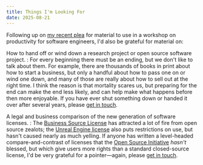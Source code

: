 ```yaml
---
title: Things I'm Looking For
date: 2025-08-21
---
```


Following up on [my recent plea](@root/2025/08/15/productivity-workshop-ideas/)
for material to use in a workshop on productivity for software engineers,
I'd also be grateful for material on:

How to hand off or wind down a research project or open source software project.
:   For every beginning there must be an ending, but we don't like to talk about them.
    For example, there are thousands of books in print about how to start a business,
    but only a handful about how to pass one on or wind one down,
    and many of those are really about how to sell out at the right time.
    I think the reason is that mortality scares us,
    but preparing for the end can make the end less likely,
    and can help make what happens before then more enjoyable.
    If you have ever shut something down or handed it over after several years,
    please [get in touch](mailto:gvwilson@third-bit.com).

A legal and business comparison of the new generation of software licenses.
:   The [Business Source License](https://en.wikipedia.org/wiki/Business_Source_License)
    has attracted a lot of fire from open source zealots;
    the [Unreal Engine license](https://www.unrealengine.com/en-US/license)
    also puts restrictions on use,
    but hasn't caused nearly as much yelling.
    If anyone has written a level-headed compare-and-contrast of licenses
    that the [Open Source Initiative](https://opensource.org/) *hasn't* blessed,
    but which give users more rights than a standard closed-source license,
    I'd be very grateful for a pointer—again,
    please [get in touch](mailto:gvwilson@third-bit.com).

